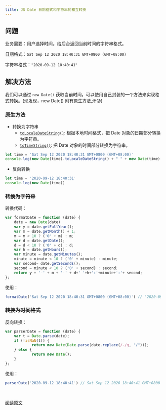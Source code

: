 ```yaml
---
title: JS Date 日期格式和字符串的相互转换
---
```


## 问题

业务需要：用户选择时间，给后台返回当前时间的字符串格式。

日期格式：`Sat Sep 12 2020 18:40:31 GMT+0800 (GMT+08:00)`

字符串格式：`"2020-09-12 18:40:41"`

## 解决方法

我们可以通过 `new Date()` 获取当前时间，可以使用自己封装的一个方法来实现格式转换。(现发现，new Date() 附有原生方法,汗😓)

### 原生方法

- 转换为字符串
	- [`toLocaleDateString()`](https://www.runoob.com/jsref/jsref-tolocaledatestring.html): 根据本地时间格式，把 Date 对象的日期部分转换为字符串。
	- [`toTimeString()`](https://www.runoob.com/jsref/jsref-totimestring.html): 把 Date 对象的时间部分转换为字符串。

```js
let time = 'Sat Sep 12 2020 18:40:31 GMT+0800 (GMT+08:00)'
console.log(new Date(time).toLocaleDateString() + " " + new Date(time).toTimeString().slice(0,8))
```

- 反向转换

```js
let time = '2020-09-12 18:40:31'
console.log(new Date(time))
```

### ~~转换为字符串~~

转换代码：

```js
var formatDate = function (date) {
	date = new Date(date)
	var y = date.getFullYear();  
	var m = date.getMonth() + 1;  
	m = m < 10 ? ('0' + m) : m;  
	var d = date.getDate();  
	d = d < 10 ? ('0' + d) : d;  
	var h = date.getHours();  
	var minute = date.getMinutes();  
	minute = minute < 10 ? ('0' + minute) : minute; 
	var second= date.getSeconds();  
	second = minute < 10 ? ('0' + second) : second;  
	return y + '-' + m + '-' + d+' '+h+':'+minute+':'+ second;  
};  
```

使用：

```js
formatDate('Sat Sep 12 2020 18:40:31 GMT+0800 (GMT+08:00)') // "2020-09-12 18:40:31"
```

### ~~转换为时间格式~~

反向转换：

```js
var parserDate = function (date) {  
	var t = Date.parse(date);  
	if (!isNaN(t)) {  
			return new Date(Date.parse(date.replace(/-/g, "/")));  
	} else {  
			return new Date();  
	}  
}; 
```

使用：

```js
parserDate('2020-09-12 18:40:41') // Sat Sep 12 2020 18:40:41 GMT+0800 (中国标准时间)
```

<br />

[阅读原文](https://blog.csdn.net/idomyway/article/details/78795673)